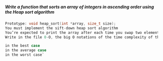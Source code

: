 ##### Write a function that sorts an array of integers in ascending order using the Heap sort algorithm

```c
Prototype: void heap_sort(int *array, size_t size);
You must implement the sift-down heap sort algorithm
You’re expected to print the array after each time you swap two elements (See example below)
Write in the file 0-O, the big O notations of the time complexity of the Heap sort algorithm, with 1 notation per line:

in the best case
in the average case
in the worst case`
```
